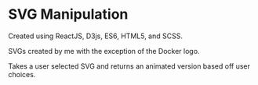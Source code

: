 # SVG Manipulation

Created using ReactJS, D3js, ES6, HTML5, and SCSS.

SVGs created by me with the exception of the Docker logo.

Takes a user selected SVG and returns an animated version based off user choices.
